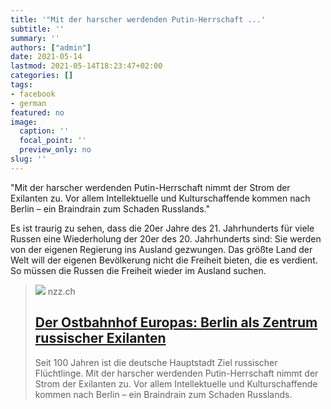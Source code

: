 ```yaml
---
title: '"Mit der harscher werdenden Putin-Herrschaft ...'
subtitle: ''
summary: ''
authors: ["admin"]
date: 2021-05-14
lastmod: 2021-05-14T18:23:47+02:00
categories: []
tags:
- facebook
- german
featured: no
image:
  caption: ''
  focal_point: ''
  preview_only: no
slug: ''
---
```

"Mit der harscher werdenden Putin-Herrschaft nimmt der Strom der Exilanten zu. Vor allem Intellektuelle und Kulturschaffende kommen nach Berlin – ein Braindrain zum Schaden Russlands."

Es ist traurig zu sehen, dass die 20er Jahre des 21. Jahrhunderts für viele Russen eine Wiederholung der 20er des 20. Jahrhunderts sind: Sie werden von der eigenen Regierung ins Ausland gezwungen. Das größte Land der Welt will der eigenen Bevölkerung nicht die Freiheit bieten, die es verdient. So müssen die Russen die Freiheit wieder im Ausland suchen.
> [![](https://img.nzz.ch/2021/5/7/9cd7a4cb-2458-4c8a-b25f-d0c13d91132f.jpeg?width=1200&height=675&fit=bound&quality=75&auto=webp&crop=6474,3642,x0,y337&wmark=nzz)](https://www.nzz.ch/international/ostbahnhof-europas-berlin-wird-wieder-zentrum-russischer-exilanten-ld.1623666)
> nzz.ch
> ## [Der Ostbahnhof Europas: Berlin als Zentrum russischer Exilanten](https://www.nzz.ch/international/ostbahnhof-europas-berlin-wird-wieder-zentrum-russischer-exilanten-ld.1623666)
>
>Seit 100 Jahren ist die deutsche Hauptstadt Ziel russischer Flüchtlinge. Mit der harscher werdenden Putin-Herrschaft nimmt der Strom der Exilanten zu. Vor allem Intellektuelle und Kulturschaffende kommen nach Berlin – ein Braindrain zum Schaden Russlands.


